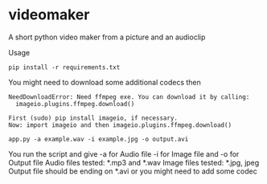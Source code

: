 # videomaker
A short python video maker from a picture and an audioclip

Usage
```
pip install -r requirements.txt
```
You might need to download some additional codecs then
```
NeedDownloadError: Need ffmpeg exe. You can download it by calling:
  imageio.plugins.ffmpeg.download()
```
```
First (sudo) pip install imageio, if necessary.
Now: import imageio and then imageio.plugins.ffmpeg.download()
```

```
app.py -a example.wav -i example.jpg -o output.avi
```
You run the script and give -a for Audio file -i for Image file and -o for Output file
Audio files tested:
    *.mp3 and *.wav
Image files tested:
    *.jpg, jpeg
Output file should be ending on *.avi or you might need to add some codec
